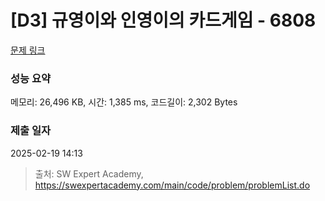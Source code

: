 # [D3] 규영이와 인영이의 카드게임 - 6808 

[문제 링크](https://swexpertacademy.com/main/code/problem/problemDetail.do?contestProbId=AWgv9va6HnkDFAW0) 

### 성능 요약

메모리: 26,496 KB, 시간: 1,385 ms, 코드길이: 2,302 Bytes

### 제출 일자

2025-02-19 14:13



> 출처: SW Expert Academy, https://swexpertacademy.com/main/code/problem/problemList.do